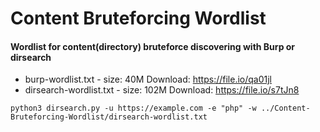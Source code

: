 # Content Bruteforcing Wordlist
  
#### Wordlist for content(directory) bruteforce discovering with Burp or dirsearch

- burp-wordlist.txt - size: 40M 
		Download: https://file.io/qa01jl
- dirsearch-wordlist.txt - size: 102M
		Download: https://file.io/s7tJn8

`python3 dirsearch.py -u https://example.com -e "php" -w ../Content-Bruteforcing-Wordlist/dirsearch-wordlist.txt`
